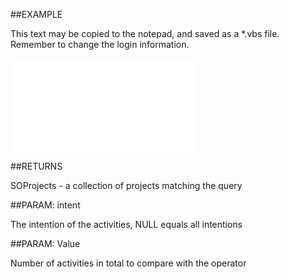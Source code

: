 

##EXAMPLE

This text may be copied to the notepad, and saved as a *.vbs file. Remember to change the login information.

![](../../Examples/vbs/SOFind.ProjectsWithNumActivitiesNotCompletedPeriod.vbs.txt)




##RETURNS

SOProjects - a collection of projects matching the query





##PARAM: intent

The intention of the activities, NULL equals all intentions





##PARAM: Value

Number of activities in total to compare with the operator



